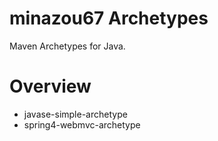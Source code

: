 minazou67 Archetypes
====================

Maven Archetypes for Java.

# Overview

* javase-simple-archetype
* spring4-webmvc-archetype
